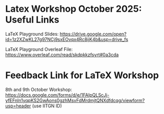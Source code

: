 # Latex Workshop October 2025: Useful Links

LaTeX Playground Slides: https://drive.google.com/open?id=1z2XZwKL27g97NCj9sxEOvqx4Rc8ijK4b&usp=drive_fs

LaTeX Playground Overleaf File: https://www.overleaf.com/read/skdpkkzfsyrt#0a3cda

# Feedback Link for LaTeX Workshop
8th and 9th October Workshop: https://docs.google.com/forms/d/e/1FAIpQLScJj-yfEFnln1yqpKS2GwAons0gzhMsvFdMrdmjtQNXdfdcqg/viewform?usp=header (use IITGN ID)
